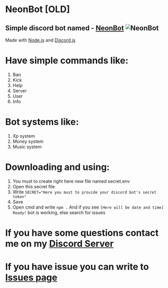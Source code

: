 # NeonBot [OLD]
Simple discord bot named - [NeonBot](https://discordapp.com/oauth2/authorize?client_id=597606520330649622&scope=bot&permissions=8)
![NeonBot](https://cdn.glitch.com/9c6b0f62-e785-4559-85a7-b8dbaf7621b1%2FNeonsTeamIcoSmall.png?v=1566497900164)
--------------
Made with [Node.js](https://nodejs.org/) and [Discord.js](https://discord.js.org/)

# Have simple commands like:
1. Ban
2. Kick
3. Help
4. Server
5. User
6. Info

# Bot systems like:
1. Xp system
2. Money system
3. Music system

# Downloading and using:
1. You must to create right here new file named secret.env
2. Open this secret file
3. Write `SECRET="Here you must to provide your discord bot's secret token"`
4. Save
5. Open cmd and write `npm .` And if you see `[Here will be date and time] Ready!` bot is working, else search for issues

# If you have some questions contact me on my [Discord Server](https://discord.gg/Pasy6fG)
# If you have issue you can write to [Issues page](https://github.com/SuperNeon4ik/NeonBot/issues)
